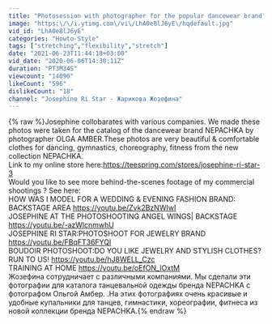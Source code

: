 ```yaml
---
title: "Photosession with photographer for the popular dancewear brand"
image: "https:\/\/i.ytimg.com\/vi\/LhA0e8lJ6yE\/hqdefault.jpg"
vid_id: "LhA0e8lJ6yE"
categories: "Howto-Style"
tags: ["stretching","flexibility","stretch"]
date: "2021-06-23T11:44:18+03:00"
vid_date: "2020-06-06T14:30:11Z"
duration: "PT3M34S"
viewcount: "14090"
likeCount: "596"
dislikeCount: "18"
channel: "Josephine Ri Star - Жарикова Жозефина"
---
```

{% raw %}Josephine collobarates with various companies. We made these photos were taken for the catalog of the dancewear brand NEPACHKA  by photographer OLGA AMBER.These photos are very beautiful &amp; comfortable clothes  for dancing, gymnastics, choreography, fitness from the new collection NEPACHKA.<br />Link to my online store here:<a rel="nofollow" target="blank" href="https://teespring.com/stores/josephine-ri-star-3">https://teespring.com/stores/josephine-ri-star-3</a><br />Would you like to see more behind-the-scenes footage of my commercial shootings ? See here:<br />HOW WAS I MODEL FOR A WEDDING &amp; EVENING FASHION BRAND: BACKSTAGE AREA <a rel="nofollow" target="blank" href="https://youtu.be/Zvk2BzNWIwI">https://youtu.be/Zvk2BzNWIwI</a><br />JOSEPHINE AT THE PHOTOSHOOTING ANGEL WINGS| BACKSTAGE <a rel="nofollow" target="blank" href="https://youtu.be/-azWlcnmwhU">https://youtu.be/-azWlcnmwhU</a><br />JOSEPHINE RI STAR:PHOTOSHOOT FOR JEWELRY BRAND   <a rel="nofollow" target="blank" href="https://youtu.be/FBqFT36FYQI">https://youtu.be/FBqFT36FYQI</a><br />BOUDOIR PHOTOSHOOT:DO YOU LIKE JEWELRY AND STYLISH CLOTHES?RUN TO US! <a rel="nofollow" target="blank" href="https://youtu.be/hJ8WELL_Czc">https://youtu.be/hJ8WELL_Czc</a><br />TRAINING AT HOME <a rel="nofollow" target="blank" href="https://youtu.be/oEfON_IOxtM">https://youtu.be/oEfON_IOxtM</a><br />Жозефина сотрудничает с различными компаниями. Мы сделали эти фотографии  для каталога танцевальной одежды бренда NEPACHKA c фотографом Ольгой Амбер. .На этих фотографиях очень красивые и удобные купальники для танцев, гимнастики, хореографии, фитнеса из новой коллекции бренда  NEPACHKA.{% endraw %}
